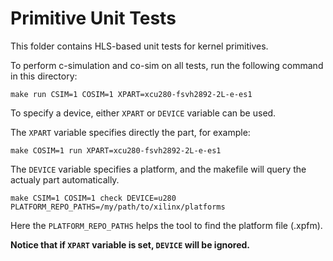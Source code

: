 # Primitive Unit Tests

This folder contains HLS-based unit tests for kernel primitives.

To perform c-simulation and co-sim on all tests, run the following command in this directory:

```
make run CSIM=1 COSIM=1 XPART=xcu280-fsvh2892-2L-e-es1
```

To specify a device, either `XPART` or `DEVICE` variable can be used.

The `XPART` variable specifies directly the part, for example:

```
make COSIM=1 run XPART=xcu280-fsvh2892-2L-e-es1
```

The `DEVICE` variable specifies a platform, and the makefile will query the actualy part automatically.

```
make CSIM=1 COSIM=1 check DEVICE=u280 PLATFORM_REPO_PATHS=/my/path/to/xilinx/platforms
```

Here the `PLATFORM_REPO_PATHS` helps the tool to find the platform file (.xpfm).

**Notice that if `XPART` variable is set, `DEVICE` will be ignored.**
